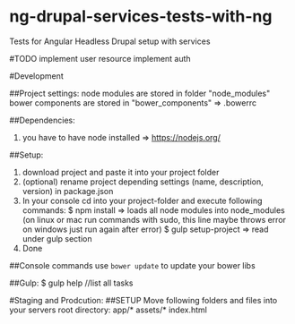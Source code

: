 # ng-drupal-services-tests-with-ng
 Tests for Angular Headless Drupal setup with services

#TODO
implement user resource
implement auth

#Development

##Project settings:
node modules are stored in folder "node_modules"
bower components are stored in "bower_components" => .bowerrc

##Dependencies:
1. you have to have node installed => https://nodejs.org/

##Setup:
1. download project and paste it into your project folder
2. (optional) rename project depending settings (name, description, version) in package.json
3. In your console cd into your project-folder and execute following commands:
	$ npm install => loads all node modules into node_modules (on linux or mac run commands with sudo, this line maybe throws error on windows just run again after error)
	$ gulp setup-project => read under gulp section
4. Done

##Console commands
use `bower update` to update your bower libs



##Gulp:
$ gulp help //list all tasks


#Staging and Prodcution:
##SETUP
Move following folders and files into your servers root directory:
app/*
assets/*
index.html
